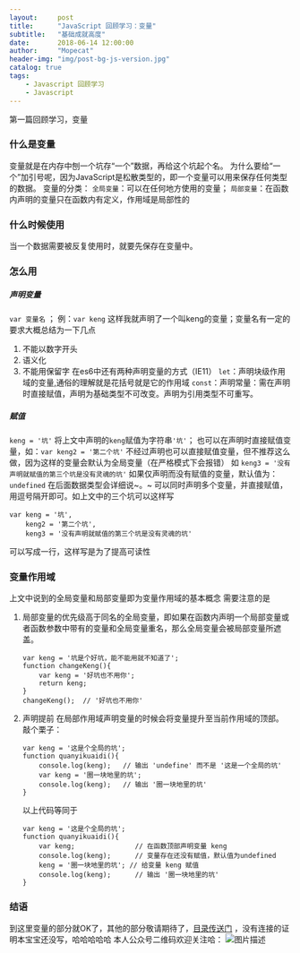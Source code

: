 ```yaml
---
layout:     post
title:      "JavaScript 回顾学习：变量"
subtitle:   "基础成就高度"
date:       2018-06-14 12:00:00
author:     "Mopecat"
header-img: "img/post-bg-js-version.jpg"
catalog: true
tags:
    - Javascript 回顾学习
    - Javascript
---
```


第一篇回顾学习，变量
### 什么是变量
变量就是在内存中刨一个坑存“一个”数据，再给这个坑起个名。
为什么要给“一个”加引号呢，因为JavaScript是松散类型的，即一个变量可以用来保存任何类型的数据。
变量的分类：
`全局变量`：可以在任何地方使用的变量；
`局部变量`：在函数内声明的变量只在函数内有定义，作用域是局部性的
### 什么时候使用
当一个数据需要被反复使用时，就要先保存在变量中。
### 怎么用
##### **声明变量**
`var 变量名` ；
例：`var keng`
这样我就声明了一个叫keng的变量；变量名有一定的要求大概总结为一下几点

 1. 不能以数字开头
 2. 语义化 
 3. 不能用保留字
在es6中还有两种声明变量的方式（IE11）
`let`：声明块级作用域的变量,通俗的理解就是花括号就是它的作用域
`const`：声明常量：需在声明时直接赋值，声明为基础类型不可改变。声明为引用类型不可重写。
##### **赋值**
`keng = '坑'`
将上文中声明的`keng`赋值为字符串`'坑'`；
也可以在声明时直接赋值变量，如：`var keng2 = '第二个坑'`
不经过声明也可以直接赋值变量，但不推荐这么做，因为这样的变量会默认为全局变量（在严格模式下会报错）
如 `keng3 = '没有声明就赋值的第三个坑是没有灵魂的坑'`
如果仅声明而没有赋值的变量，默认值为：`undefined` 在后面数据类型会详细说~。~
可以同时声明多个变量，并直接赋值，用逗号隔开即可。如上文中的三个坑可以这样写

```
var keng = '坑',
    keng2 = '第二个坑',
    keng3 = '没有声明就赋值的第三个坑是没有灵魂的坑'
```

可以写成一行，这样写是为了提高可读性

### 变量作用域
上文中说到的全局变量和局部变量即为变量作用域的基本概念
需要注意的是

 1. 局部变量的优先级高于同名的全局变量，即如果在函数内声明一个局部变量或者函数参数中带有的变量和全局变量重名，那么全局变量会被局部变量所遮盖。
    ```
    var keng = '坑是个好坑，能不能用就不知道了';
    function changeKeng(){
        var keng = '好坑也不用你';
        return keng;
    }
    changeKeng();  // '好坑也不用你'
    ```
 2. 声明提前
    在局部作用域声明变量的时候会将变量提升至当前作用域的顶部。
    敲个栗子：
    ```
    var keng = '这是个全局的坑';
    function quanyikuaidi(){
        console.log(keng);   // 输出 'undefine' 而不是 '这是一个全局的坑'
        var keng = '圈一块地里的坑';
        console.log(keng);   // 输出 '圈一块地里的坑'
    }
    ```

    以上代码等同于
    ```
    var keng = '这是个全局的坑';
    function quanyikuaidi(){
        var keng;               // 在函数顶部声明变量 keng
        console.log(keng);      // 变量存在还没有赋值，默认值为undefined
        keng = '圈一块地里的坑'; // 给变量 keng 赋值
        console.log(keng);      // 输出 '圈一块地里的坑'
    }
    ```
   
### 结语
到这里变量的部分就OK了，其他的部分敬请期待了，[目录传送门][1] ，没有连接的证明本宝宝还没写，哈哈哈哈哈
本人公众号二维码欢迎关注哈：
![图片描述][2]

   


  [1]: https://segmentfault.com/a/1190000015152646
  [2]: /img/bVbckrr
